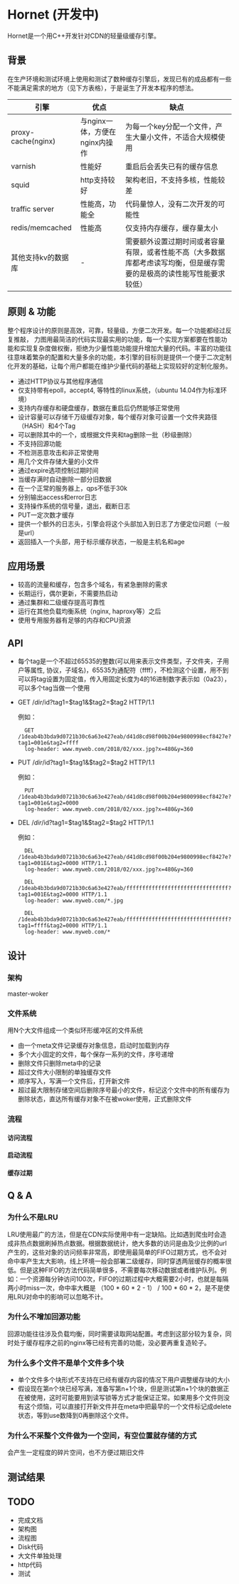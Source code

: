 # Hornet (开发中)

Hornet是一个用C++开发针对CDN的轻量级缓存引擎。

## 背景

在生产环境和测试环境上使用和测试了数种缓存引擎后，发现已有的成品都有一些不能满足需求的地方（见下方表格），于是诞生了开发本程序的想法。

|引擎|优点|缺点|
|--|--|--|
|proxy-cache(nginx)|与nginx一体，方便在nginx内操作|为每一个key分配一个文件，产生大量小文件，不适合大规模使用|
|varnish| 性能好|重启后会丢失已有的缓存信息|
|squid| http支持较好 | 架构老旧，不支持多核，性能较差 |
|traffic server| 性能高，功能全 | 代码量惊人，没有二次开发的可能性|
|redis/memcached| 性能高 | 仅支持内存缓存，缓存量太小|
|其他支持kv的数据库| - | 需要额外设置过期时间或者容量有限，或者性能不高（大多数据库都考虑读写均衡，但是缓存需要的是极高的读性能写性能要求较低）|

## 原则 & 功能

整个程序设计的原则是高效，可靠，轻量级，方便二次开发。每一个功能都经过反复推敲， 力图用最简洁的代码实现最实用的功能，每一个实现方案都要在性能功能和实现复杂度做权衡，拒绝为少量性能功能提升增加大量的代码。丰富的功能往往意味着繁杂的配置和大量多余的功能，本引擎的目标则是提供一个便于二次定制化开发的基础，让每个用户都能在维护少量代码的基础上实现较好的定制化服务。

+ 通过HTTP协议与其他程序通信
+ 仅支持带有epoll，accept4, 等特性的linux系统，（ubuntu 14.04作为标准环境）
+ 支持内存缓存和硬盘缓存，数据在重启后仍然能够正常使用
+ 设计容量可以存储千万级缓存对象，每个缓存对象可设置一个文件夹路径（HASH）和4个Tag
+ 可以删除其中的一个，或根据文件夹和tag删除一批（秒级删除）
+ 不支持回源功能
+ 不检测恶意攻击和非正常使用
+ 用几个文件存储大量的小文件
+ 通过expire选项控制过期时间
+ 当缓存满时自动删除一部分旧数据
+ 在一个正常的服务器上，qps不低于30k
+ 分别输出access和error日志
+ 支持操作系统的信号量，退出，截断日志
+ PUT一定次数才缓存
+ 提供一个额外的日志头，引擎会将这个头部加入到日志了方便定位问题（一般是url）
+ 返回插入一个头部，用于标示缓存状态，一般是主机名和age

## 应用场景

+ 较高的流量和缓存，包含多个域名，有紧急删除的需求
+ 长期运行，偶尔更新，不需要热启动
+ 通过集群和二级缓存提高可靠性
+ 运行在其他负载均衡系统（nginx, haproxy等）之后
+ 使用专用服务器有足够的内存和CPU资源

## API

+ 每个tag是一个不超过65535的整数(可以用来表示文件类型，子文件夹，子用户等属性, 协议，子域名)，65535为通配符（ffff），不检测这个设置，用不到可以将tag设置为固定值，传入用固定长度为4的16进制数字表示如（0a23），可以多个tag当做一个使用

* GET /$dir/$id?tag1=$tag1&$tag2=$tag2 HTTP/1.1

    例如：

        GET /1deab4b3bda9d0721b30c6a63e427eab/d41d8cd98f00b204e9800998ecf8427e?tag1=001e&tag2=ffff
        log-header: www.myweb.com/2018/02/xxx.jpg?x=480&y=360

* PUT /$dir/$id?tag1=$tag1&$tag2=$tag2 HTTP/1.1

	例如：

        PUT /1deab4b3bda9d0721b30c6a63e427eab/d41d8cd98f00b204e9800998ecf8427e?tag1=001e&tag2=0000
        log-header: www.myweb.com/2018/02/xxx.jpg?x=480&y=360


* DEL /$dir/$id?tag1=$tag1&$tag2=$tag2 HTTP/1.1

	例如：

        DEL /1deab4b3bda9d0721b30c6a63e427eab/d41d8cd98f00b204e9800998ecf8427e?tag1=001E&tag2=0000 HTTP/1.1
        log-header: www.myweb.com/2018/02/xxx.jpg?x=480&y=360

        DEL /1deab4b3bda9d0721b30c6a63e427eab/ffffffffffffffffffffffffffffffff?tag1=001E&tag2=0000 HTTP/1.1
        log-header: www.myweb.com/*.jpg

        DEL /1deab4b3bda9d0721b30c6a63e427eab/ffffffffffffffffffffffffffffffff?tag1=ffff&tag2=0000 HTTP/1.1
        log-header: www.myweb.com/*

## 设计

### 架构

master-woker

### 文件系统

用N个大文件组成一个类似环形缓冲区的文件系统

+ 由一个meta文件记录缓存对象信息，启动时加载到内存
+ 多个大小固定的文件，每个保存一系列的文件，序号递增
+ 删除文件只删除meta中的记录
+ 超过文件大小限制的单独缓存文件
+ 顺序写入，写满一个文件后，打开新文件
+ 超过最大限制存储空间后删除序号最小的文件，标记这个文件中的所有缓存为删除状态，直达所有缓存对象不在被woker使用，正式删除文件

### 流程

#### 访问流程

#### 启动流程

#### 缓存过期

## Q & A

### 为什么不是LRU
LRU使用最广的方法，但是在CDN实际使用中有一定缺陷。比如遇到爬虫时会造成非热点数据刷掉热点数据。根据数据统计，绝大多数的访问是由及少比例的url产生的，这些对象的访问频率非常高，即使用最简单的FIFO过期方式，也不会对命中率产生太大影响，线上环境一般会部署二级缓存，同时穿透两层缓存的概率很低。但是这种FIFO的方法代码简单很多，不需要每次移动数据或者维护队列。例如：一个资源每分钟访问100次，FIFO的过期过程中大概需要2小时，也就是每隔两小时miss一次，命中率大概是 （100 * 60 * 2 - 1） / 100 * 60 * 2，是不是使用LRU对命中的影响可以忽略不计。

### 为什么不增加回源功能
回源功能往往涉及负载均衡，同时需要读取网站配置。考虑到这部分较为复杂，同时处于缓存程序之前的nginx等已经有完善的功能，没必要再重复造轮子。

### 为什么多个文件不是单个文件多个块
+ 单个文件多个块形式不支持在已经有缓存内容的情况下用户调整缓存块的大小
+ 假设现在第n个块已经写满，准备写第n+1个块，但是测试第n+1个块的数据正在被使用，这时可能要用到读写锁等方式才能保证正常。如果用多个文件则没有这个烦恼，可以直接打开新文件并在meta中把最早的一个文件标记成delete状态，等到use数降到0再删除这个文件。

### 为什么不采整个文件做为一个空间，有空位置就存储的方式
会产生一定程度的碎片空间，也不方便过期旧文件

## 测试结果

## TODO

+ 完成文档
+ 架构图
+ 流程图
+ Disk代码
+ 大文件单独处理
+ http代码
+ 测试
